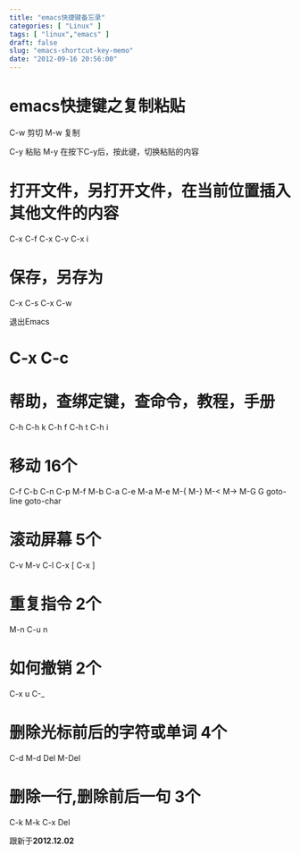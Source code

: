 ```yaml
---
title: "emacs快捷键备忘录"
categories: [ "Linux" ]
tags: [ "linux","emacs" ]
draft: false
slug: "emacs-shortcut-key-memo"
date: "2012-09-16 20:56:00"
---
```


# emacs快捷键之复制粘贴
C-w         剪切
M-w         复制

<!--more-->

C-y           粘贴
M-y           在按下C-y后，按此键，切换粘贴的内容

# 打开文件，另打开文件，在当前位置插入其他文件的内容
C-x C-f
C-x C-v
C-x i

# 保存，另存为
C-x C-s
C-x C-w

退出Emacs
# C-x C-c

# 帮助，查绑定键，查命令，教程，手册
C-h
C-h k
C-h f
C-h t
C-h i

# 移动 16个
C-f C-b C-n C-p
M-f M-b
C-a C-e M-a M-e
M-{ M-} M-< M->
M-G G goto-line
goto-char

# 滚动屏幕 5个
C-v M-v
C-l
C-x [
C-x ]

# 重复指令 2个
M-n
C-u n

# 如何撤销 2个
C-x u
C-_

# 删除光标前后的字符或单词 4个
C-d M-d
Del M-Del

# 删除一行,删除前后一句 3个
C-k
M-k C-x Del

跟新于**2012.12.02**